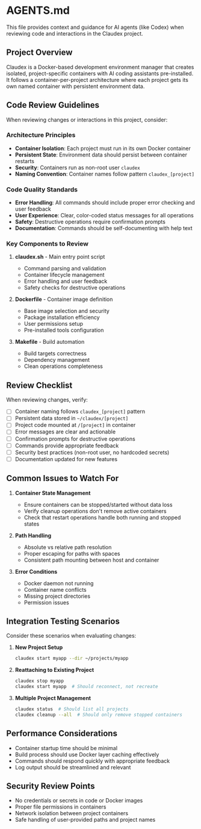 # AGENTS.md

This file provides context and guidance for AI agents (like Codex) when reviewing code and interactions in the Claudex project.

## Project Overview

Claudex is a Docker-based development environment manager that creates isolated, project-specific containers with AI coding assistants pre-installed. It follows a container-per-project architecture where each project gets its own named container with persistent environment data.

## Code Review Guidelines

When reviewing changes or interactions in this project, consider:

### Architecture Principles
- **Container Isolation**: Each project must run in its own Docker container
- **Persistent State**: Environment data should persist between container restarts
- **Security**: Containers run as non-root user `claudex`
- **Naming Convention**: Container names follow pattern `claudex_[project]`

### Code Quality Standards
- **Error Handling**: All commands should include proper error checking and user feedback
- **User Experience**: Clear, color-coded status messages for all operations
- **Safety**: Destructive operations require confirmation prompts
- **Documentation**: Commands should be self-documenting with help text

### Key Components to Review

1. **claudex.sh** - Main entry point script
   - Command parsing and validation
   - Container lifecycle management
   - Error handling and user feedback
   - Safety checks for destructive operations

2. **Dockerfile** - Container image definition
   - Base image selection and security
   - Package installation efficiency
   - User permissions setup
   - Pre-installed tools configuration

3. **Makefile** - Build automation
   - Build targets correctness
   - Dependency management
   - Clean operations completeness

## Review Checklist

When reviewing changes, verify:

- [ ] Container naming follows `claudex_[project]` pattern
- [ ] Persistent data stored in `~/claudex/[project]`
- [ ] Project code mounted at `/[project]` in container
- [ ] Error messages are clear and actionable
- [ ] Confirmation prompts for destructive operations
- [ ] Commands provide appropriate feedback
- [ ] Security best practices (non-root user, no hardcoded secrets)
- [ ] Documentation updated for new features

## Common Issues to Watch For

1. **Container State Management**
   - Ensure containers can be stopped/started without data loss
   - Verify cleanup operations don't remove active containers
   - Check that restart operations handle both running and stopped states

2. **Path Handling**
   - Absolute vs relative path resolution
   - Proper escaping for paths with spaces
   - Consistent path mounting between host and container

3. **Error Conditions**
   - Docker daemon not running
   - Container name conflicts
   - Missing project directories
   - Permission issues

## Integration Testing Scenarios

Consider these scenarios when evaluating changes:

1. **New Project Setup**
   ```bash
   claudex start myapp --dir ~/projects/myapp
   ```

2. **Reattaching to Existing Project**
   ```bash
   claudex stop myapp
   claudex start myapp  # Should reconnect, not recreate
   ```

3. **Multiple Project Management**
   ```bash
   claudex status  # Should list all projects
   claudex cleanup --all  # Should only remove stopped containers
   ```

## Performance Considerations

- Container startup time should be minimal
- Build process should use Docker layer caching effectively
- Commands should respond quickly with appropriate feedback
- Log output should be streamlined and relevant

## Security Review Points

- No credentials or secrets in code or Docker images
- Proper file permissions in containers
- Network isolation between project containers
- Safe handling of user-provided paths and project names
